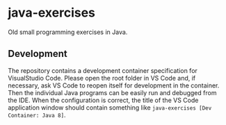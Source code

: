 # java-exercises

Old small programming exercises in Java.


## Development

The repository contains a development container specification for VisualStudio Code. Please open the root folder in VS Code and, if necessary, ask VS Code to reopen itself for development in the container. Then the individual Java programs can be easily run and debugged from the IDE. When the configuration is correct, the title of the VS Code application window should contain something like `java-exercises [Dev Container: Java 8]`.
